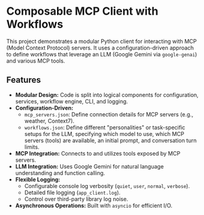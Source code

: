 # Composable MCP Client with Workflows

This project demonstrates a modular Python client for interacting with MCP (Model Context Protocol) servers. It uses a configuration-driven approach to define workflows that leverage an LLM (Google Gemini via `google-genai`) and various MCP tools.

## Features

*   **Modular Design:** Code is split into logical components for configuration, services, workflow engine, CLI, and logging.
*   **Configuration-Driven:**
    *   `mcp_servers.json`: Define connection details for MCP servers (e.g., weather, Context7).
    *   `workflows.json`: Define different "personalities" or task-specific setups for the LLM, specifying which model to use, which MCP servers (tools) are available, an initial prompt, and conversation turn limits.
*   **MCP Integration:** Connects to and utilizes tools exposed by MCP servers.
*   **LLM Integration:** Uses Google Gemini for natural language understanding and function calling.
*   **Flexible Logging:**
    *   Configurable console log verbosity (`quiet`, `user`, `normal`, `verbose`).
    *   Detailed file logging (`app_client.log`).
    *   Control over third-party library log noise.
*   **Asynchronous Operations:** Built with `asyncio` for efficient I/O.

